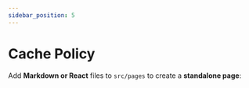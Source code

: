 ```yaml
---
sidebar_position: 5
---
```


# Cache Policy

Add **Markdown or React** files to `src/pages` to create a **standalone page**:
